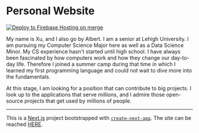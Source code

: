 # Personal Website

[![Deploy to Firebase Hosting on merge](https://github.com/xuc323/personal-website/actions/workflows/firebase-hosting-merge.yml/badge.svg)](https://github.com/xuc323/personal-website/actions/workflows/firebase-hosting-merge.yml)

My name is Xu, and I also go by Albert. I am a senior at Lehigh University. I am pursuing my Computer Science Major here as well as a Data Science Minor. My CS experience hasn't started until high school. I have always been fascinated by how computers work and how they change our day-to-day life. Therefore I joined a summer camp during that time in which I learned my first programming language and could not wait to dive more into the fundamentals.

At this stage, I am looking for a position that can contribute to big projects. I look up to the applications that serve millions, and I admire those open-source projects that get used by millions of people.

---

This is a [Next.js](https://nextjs.org/) project bootstrapped with [`create-next-app`](https://github.com/vercel/next.js/tree/canary/packages/create-next-app).
The site can be reached [HERE](https://www.xchen.org).
